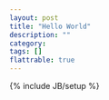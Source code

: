 ```yaml
---
layout: post
title: "Hello World"
description: ""
category: 
tags: []
flattrable: true
---
```

{% include JB/setup %}
